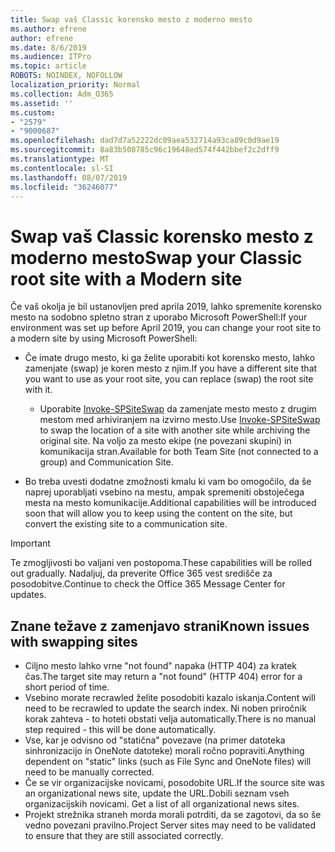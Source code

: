 ```yaml
---
title: Swap vaš Classic korensko mesto z moderno mesto
ms.author: efrene
author: efrene
ms.date: 8/6/2019
ms.audience: ITPro
ms.topic: article
ROBOTS: NOINDEX, NOFOLLOW
localization_priority: Normal
ms.collection: Adm_O365
ms.assetid: ''
ms.custom:
- "2579"
- "9000687"
ms.openlocfilehash: dad7d7a52222dc09aea532714a93ca89c0d9ae19
ms.sourcegitcommit: 8a83b508785c96c19648ed574f442bbef2c2dff9
ms.translationtype: MT
ms.contentlocale: sl-SI
ms.lasthandoff: 08/07/2019
ms.locfileid: "36246077"
---
```

# <a name="swap-your-classic-root-site-with-a-modern-site"></a><span data-ttu-id="2241f-102">Swap vaš Classic korensko mesto z moderno mesto</span><span class="sxs-lookup"><span data-stu-id="2241f-102">Swap your Classic root site with a Modern site</span></span>

<span data-ttu-id="2241f-103">Če vaš okolja je bil ustanovljen pred aprila 2019, lahko spremenite korensko mesto na sodobno spletno stran z uporabo Microsoft PowerShell:</span><span class="sxs-lookup"><span data-stu-id="2241f-103">If your environment was set up before April 2019, you can change your root site to a modern site by using Microsoft PowerShell:</span></span>

- <span data-ttu-id="2241f-104">Če imate drugo mesto, ki ga želite uporabiti kot korensko mesto, lahko zamenjate (swap) je koren mesto z njim.</span><span class="sxs-lookup"><span data-stu-id="2241f-104">If you have a different site that you want to use as your root site, you can replace (swap) the root site with it.</span></span> 
    - <span data-ttu-id="2241f-105">Uporabite [Invoke-SPSiteSwap](https://docs.microsoft.com/powershell/module/sharepoint-online/invoke-spositeswap?view=sharepoint-ps) da zamenjate mesto mesto z drugim mestom med arhiviranjem na izvirno mesto.</span><span class="sxs-lookup"><span data-stu-id="2241f-105">Use [Invoke-SPSiteSwap](https://docs.microsoft.com/powershell/module/sharepoint-online/invoke-spositeswap?view=sharepoint-ps) to swap the location of a site with another site while archiving the original site.</span></span> <span data-ttu-id="2241f-106">Na voljo za mesto ekipe (ne povezani skupini) in komunikacija stran.</span><span class="sxs-lookup"><span data-stu-id="2241f-106">Available for both Team Site (not connected to a group) and Communication Site.</span></span> 

- <span data-ttu-id="2241f-107">Bo treba uvesti dodatne zmožnosti kmalu ki vam bo omogočilo, da še naprej uporabljati vsebino na mestu, ampak spremeniti obstoječega mesta na mesto komunikacije.</span><span class="sxs-lookup"><span data-stu-id="2241f-107">Additional capabilities will be introduced soon that will allow you to keep using the content on the site, but convert the existing site to a communication site.</span></span> 
>[!Important]
><span data-ttu-id="2241f-108">Te zmogljivosti bo valjani ven postopoma.</span><span class="sxs-lookup"><span data-stu-id="2241f-108">These capabilities will be rolled out gradually.</span></span> <span data-ttu-id="2241f-109">Nadaljuj, da preverite Office 365 vest središče za posodobitve.</span><span class="sxs-lookup"><span data-stu-id="2241f-109">Continue to check the Office 365 Message Center for updates.</span></span> 

## <a name="known-issues-with-swapping-sites"></a><span data-ttu-id="2241f-110">Znane težave z zamenjavo strani</span><span class="sxs-lookup"><span data-stu-id="2241f-110">Known issues with swapping sites</span></span>

- <span data-ttu-id="2241f-111">Ciljno mesto lahko vrne "not found" napaka (HTTP 404) za kratek čas.</span><span class="sxs-lookup"><span data-stu-id="2241f-111">The target site may return a "not found" (HTTP 404) error for a short period of time.</span></span>
- <span data-ttu-id="2241f-112">Vsebino morate recrawled želite posodobiti kazalo iskanja.</span><span class="sxs-lookup"><span data-stu-id="2241f-112">Content will need to be recrawled to update the search index.</span></span> <span data-ttu-id="2241f-113">Ni noben priročnik korak zahteva - to hoteti obstati velja automatically.</span><span class="sxs-lookup"><span data-stu-id="2241f-113">There is no manual step required - this will be done automatically.</span></span>
- <span data-ttu-id="2241f-114">Vse, kar je odvisno od "statična" povezave (na primer datoteka sinhronizacijo in OneNote datoteke) morali ročno popraviti.</span><span class="sxs-lookup"><span data-stu-id="2241f-114">Anything dependent on "static" links (such as File Sync and OneNote files) will need to be manually corrected.</span></span>
- <span data-ttu-id="2241f-115">Če se vir organizacijske novicami, posodobite URL.</span><span class="sxs-lookup"><span data-stu-id="2241f-115">If the source site was an organizational news site, update the URL.</span></span><span data-ttu-id="2241f-116">Dobili seznam vseh organizacijskih novicami.</span><span class="sxs-lookup"><span data-stu-id="2241f-116"> Get a list of all organizational news sites.</span></span>
- <span data-ttu-id="2241f-117">Projekt strežnika straneh morda morali potrditi, da se zagotovi, da so še vedno povezani pravilno.</span><span class="sxs-lookup"><span data-stu-id="2241f-117">Project Server sites may need to be validated to ensure that they are still associated correctly.</span></span>





